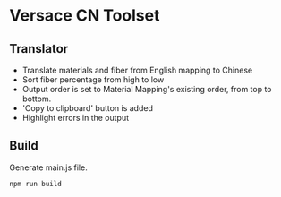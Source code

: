 # Versace CN Toolset

## Translator
- Translate materials and fiber from English mapping to Chinese
- Sort fiber percentage from high to low
- Output order is set to Material Mapping's existing order, from top to bottom. 
- 'Copy to clipboard' button is added
- Highlight errors in the output

## Build
Generate main.js file.
```
npm run build
```